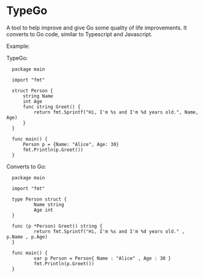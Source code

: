 # TypeGo

A tool to help improve and give Go some quality of life improvements.
It converts to Go code, similar to Typescript and Javascript.

Example:

TypeGo:
```
  package main

  import "fmt"
  
  struct Person {
      string Name
      int Age
      func string Greet() {
          return fmt.Sprintf("Hi, I'm %s and I'm %d years old.", Name, Age)
      }
  }
    
  func main() {
      Person p = {Name: "Alice", Age: 30}
      fmt.Println(p.Greet())
  }
```

Converts to Go:

```
  package main
  
  import "fmt"
  
  type Person struct {
          Name string
          Age int
  }
  
  func (p *Person) Greet() string {
          return fmt.Sprintf("Hi, I'm %s and I'm %d years old." , p.Name , p.Age)
  }
  
  func main() {
          var p Person = Person{ Name : "Alice" , Age : 30 }
          fmt.Println(p.Greet())
  }
```
